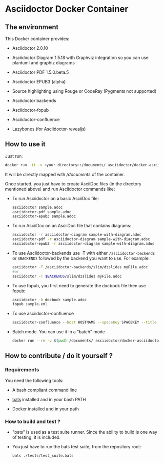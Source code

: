 # Asciidoctor Docker Container

## The environment

This Docker container provides:

  - Asciidoctor 2.0.10

  - Asciidoctor Diagram 1.5.18 with Graphviz integration so you can use plantuml and graphiz diagrams

  - Asciidoctor PDF 1.5.0.beta.5

  - Asciidoctor EPUB3 (alpha)

  - Source highlighting using Rouge or CodeRay (Pygments not supported)

  - Asciidoctor backends

  - Asciidoctor-fopub

  - Asciidoctor-confluence

  - Lazybones (for Asciidoctor-revealjs)

## How to use it

Just run:

``` bash
docker run -it -v <your directory>:/documents/ asciidoctor/docker-asciidoctor
```

It will be directly mapped with */documents* of the container.

Once started, you just have to create AsciiDoc files (in the directory mentioned above) and run Asciidoctor commands like:

  - To run Asciidoctor on a basic AsciiDoc file:

    ``` bash
    asciidoctor sample.adoc
    asciidoctor-pdf sample.adoc
    asciidoctor-epub3 sample.adoc
    ```

  - To run AsciiDoc on an AsciiDoc file that contains diagrams:

    ``` bash
    asciidoctor -r asciidoctor-diagram sample-with-diagram.adoc
    asciidoctor-pdf -r asciidoctor-diagram sample-with-diagram.adoc
    asciidoctor-epub3 -r asciidoctor-diagram sample-with-diagram.adoc
    ```

  - To use Asciidoctor-backends use -T with either `/asciidoctor-backends` or `$BACKENDS` followed by the backend you want to use. For example:

    ``` bash
    asciidoctor -T /asciidoctor-backends/slim/dzslides myFile.adoc
    #or
    asciidoctor -T $BACKENDS/slim/dzslides myFile.adoc
    ```

  - To use fopub, you first need to generate the docbook file then use fopub:

    ``` bash
    asciidoctor -b docbook sample.adoc
    fopub sample.xml
    ```

  - To use asciidoctor-confluence

    ``` bash
    asciidoctor-confluence --host HOSTNAME --spaceKey SPACEKEY --title TITLE --username USER --password PASSWORD sample.adoc
    ```

  - Batch mode. You can use it in a "batch" mode

    ``` bash
    docker run --rm -v $(pwd):/documents/ asciidoctor/docker-asciidoctor asciidoctor-pdf index.adoc
    ```

## How to contribute / do it yourself ?

### Requirements

You need the following tools:

  - A bash compliant command line

  - [bats](https://github.com/sstephenson/bats) installed and in your bash PATH

  - Docker installed and in your path

### How to build and test ?

  - "bats" is used as a test suite runner. Since the ability to build is one
    way of testing, it is included.

  - You just have to run the bats test suite, from the repository root:

    ``` bash
    bats ./tests/test_suite.bats
    ```
